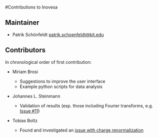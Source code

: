 #Contributions to Inovesa

## Maintainer

* Patrik Schönfeldt <patrik.schoenfeldt@kit.edu>

## Contributors

In chronological order of first contribution:

* Miriam Brosi
  * Suggestions to improve the user interface
  * Example python scripts for data analysis

* Johannes L. Steinmann
  * Validation of results (esp. those including Fourier transforms, e.g. [Issue #11](https://github.com/Inovesa/Inovesa/issues/11))

* Tobias Boltz
  * Found and investigated an [issue with charge renormalization](https://github.com/Inovesa/Inovesa/issues/3)


